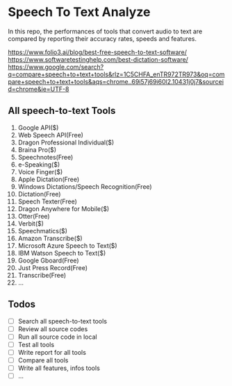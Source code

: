 # Speech To Text Analyze

In this repo, the performances of tools that convert audio to text are compared by reporting their accuracy rates, speeds and features.

https://www.folio3.ai/blog/best-free-speech-to-text-software/
https://www.softwaretestinghelp.com/best-dictation-software/
https://www.google.com/search?q=compare+speech+to+text+tools&rlz=1C5CHFA_enTR972TR973&oq=compare+speech+to+text+tools&aqs=chrome..69i57j69i60l2.10431j0j7&sourceid=chrome&ie=UTF-8

## All speech-to-text Tools
1. Google API($)
2. Web Speech API(Free)
3. Dragon Professional Individual($)
4. Braina Pro($)
5. Speechnotes(Free)
6. e-Speaking($) 
7. Voice Finger($)
8. Apple Dictation(Free)
9. Windows Dictations/Speech Recognition(Free)
10. Dictation(Free)
11. Speech Texter(Free)
12. Dragon Anywhere for Mobile($)
13. Otter(Free)
14. Verbit($)
15. Speechmatics($)
16. Amazon Transcribe($)
17. Microsoft Azure Speech to Text($)
18. IBM Watson Speech to Text($)
19. Google Gboard(Free)
20. Just Press Record(Free)
21. Transcribe(Free)
22. ...

## Todos
- [ ] Search all speech-to-text tools
- [ ] Review all source codes
- [ ] Run all source code in local
- [ ] Test all tools
- [ ] Write report for all tools
- [ ] Compare all tools
- [ ] Write all features, infos tools
- [ ] ...
